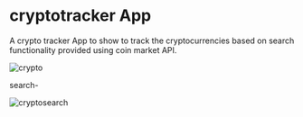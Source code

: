 # cryptotracker App
A crypto tracker App to show to track the cryptocurrencies  based on search functionality provided using coin market API.

![crypto](https://github.com/Adasv9423/cryptocurrency-tracker/assets/76847225/7b59337d-5a60-4611-a73e-903a467680e5)


search-

![cryptosearch](https://github.com/Adasv9423/cryptocurrency-tracker/assets/76847225/ed7302ab-0e59-4986-aff2-50d3bc564bb8)
